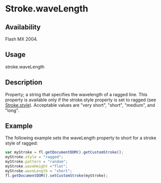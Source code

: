 # Stroke.waveLength

## Availability

Flash MX 2004.

## Usage

stroke.waveLength

## Description

Property; a string that specifies the wavelength of a ragged line. This property is available only if the stroke.style property is set to ragged (see [Stroke.style](../Stroke_object/Stroke20.md)). Acceptable values are "very short", "short", "medium", and "long".

## Example

The following example sets the waveLength property to short for a stroke style of ragged:

```javascript
var myStroke = fl.getDocumentDOM().getCustomStroke();
myStroke.style = "ragged";
myStroke.pattern = "random";
myStroke.waveHeight ="flat";
myStroke.waveLength = "short";
fl.getDocumentDOM().setCustomStroke(myStroke);
```

